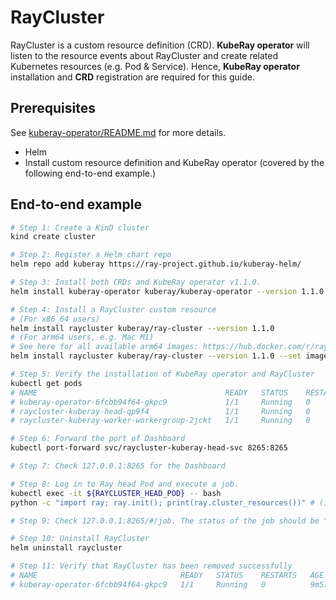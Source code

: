 # RayCluster

RayCluster is a custom resource definition (CRD). **KubeRay operator** will listen to the resource events about RayCluster and create related Kubernetes resources (e.g. Pod & Service). Hence, **KubeRay operator** installation and **CRD** registration are required for this guide.

## Prerequisites
See [kuberay-operator/README.md](https://github.com/ray-project/kuberay/blob/master/helm-chart/kuberay-operator/README.md) for more details.
* Helm
* Install custom resource definition and KubeRay operator (covered by the following end-to-end example.)

## End-to-end example

```sh
# Step 1: Create a KinD cluster
kind create cluster

# Step 2: Register a Helm chart repo
helm repo add kuberay https://ray-project.github.io/kuberay-helm/

# Step 3: Install both CRDs and KubeRay operator v1.1.0.
helm install kuberay-operator kuberay/kuberay-operator --version 1.1.0

# Step 4: Install a RayCluster custom resource
# (For x86_64 users)
helm install raycluster kuberay/ray-cluster --version 1.1.0
# (For arm64 users, e.g. Mac M1)
# See here for all available arm64 images: https://hub.docker.com/r/rayproject/ray/tags?page=1&name=aarch64
helm install raycluster kuberay/ray-cluster --version 1.1.0 --set image.tag=nightly-aarch64

# Step 5: Verify the installation of KubeRay operator and RayCluster
kubectl get pods
# NAME                                          READY   STATUS    RESTARTS   AGE
# kuberay-operator-6fcbb94f64-gkpc9             1/1     Running   0          89s
# raycluster-kuberay-head-qp9f4                 1/1     Running   0          66s
# raycluster-kuberay-worker-workergroup-2jckt   1/1     Running   0          66s

# Step 6: Forward the port of Dashboard
kubectl port-forward svc/raycluster-kuberay-head-svc 8265:8265

# Step 7: Check 127.0.0.1:8265 for the Dashboard

# Step 8: Log in to Ray head Pod and execute a job.
kubectl exec -it ${RAYCLUSTER_HEAD_POD} -- bash
python -c "import ray; ray.init(); print(ray.cluster_resources())" # (in Ray head Pod)

# Step 9: Check 127.0.0.1:8265/#/job. The status of the job should be "SUCCEEDED".

# Step 10: Uninstall RayCluster
helm uninstall raycluster

# Step 11: Verify that RayCluster has been removed successfully
# NAME                                READY   STATUS    RESTARTS   AGE
# kuberay-operator-6fcbb94f64-gkpc9   1/1     Running   0          9m57s
```
